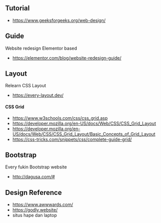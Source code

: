 
## Tutorial

- https://www.geeksforgeeks.org/web-design/

## Guide

Website redesign Elementor based
- https://elementor.com/blog/website-redesign-guide/

## Layout

Relearn CSS Layout
- https://every-layout.dev/

#### CSS Grid

- https://www.w3schools.com/css/css_grid.asp
- https://developer.mozilla.org/en-US/docs/Web/CSS/CSS_Grid_Layout
- https://developer.mozilla.org/en-US/docs/Web/CSS/CSS_Grid_Layout/Basic_Concepts_of_Grid_Layout
- https://css-tricks.com/snippets/css/complete-guide-grid/

## Bootstrap

Every fukin Bootstrap website
- http://dagusa.com/#

## Design Reference

- https://www.awwwards.com/
- https://godly.website/
- situs hape dan laptop
